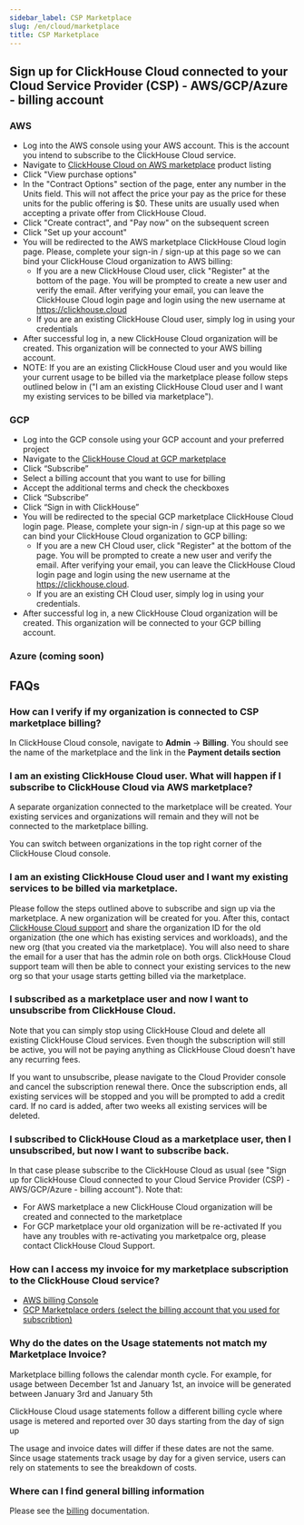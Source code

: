 ```yaml
---
sidebar_label: CSP Marketplace
slug: /en/cloud/marketplace
title: CSP Marketplace
---
```


## Sign up for ClickHouse Cloud connected to your Cloud Service Provider (CSP) - AWS/GCP/Azure - billing account

### AWS 

- Log into the AWS console using your AWS account. This is the account you intend to subscribe to the ClickHouse Cloud service.
- Navigate to [ClickHouse Cloud on AWS marketplace](https://aws.amazon.com/marketplace/pp/prodview-jettukeanwrfc) product listing
- Click "View purchase options"
- In the "Contract Options" section of the page, enter any number in the Units field. This will not affect the price your pay as the price for these units for the public offering is $0. These units are usually used when accepting a private offer from ClickHouse Cloud.
- Click "Create contract", and "Pay now" on the subsequent screen
- Click "Set up your account"
- You will be redirected to the AWS marketplace ClickHouse Cloud login page. Please, complete your sign-in / sign-up at this page so we can bind your ClickHouse Cloud organization to AWS billing:
  - If you are a new ClickHouse Cloud user, click "Register" at the bottom of the page. You will be prompted to create a new user and verify the email. After verifying your email, you can leave the ClickHouse Cloud login page and login using the new username at  https://clickhouse.cloud
  - If you are an existing ClickHouse Cloud user, simply log in using your credentials
- After successful log in, a new ClickHouse Cloud organization will be created. This organization will be connected to your AWS billing account.
- NOTE: If you are an existing ClickHouse Cloud user and you would like your current usage to be billed via the marketplace please follow steps outlined below in ("I am an existing ClickHouse Cloud user and I want my existing services to be billed via marketplace").

### GCP 
- Log into the GCP console using your GCP account and your preferred project
- Navigate to the [ClickHouse Cloud at GCP marketplace](https://console.cloud.google.com/marketplace/product/clickhouse-public/clickhouse-cloud)
- Click “Subscribe”
- Select a billing account that you want to use for billing
- Accept the additional terms and check the checkboxes
- Click “Subscribe”
- Click “Sign in with ClickHouse”
- You will be redirected to the special GCP marketplace ClickHouse Cloud login page. Please, complete your sign-in / sign-up at this page so we can bind your ClickHouse Cloud organization to GCP billing:
  - If you are a new CH Cloud user, click "Register" at the bottom of the page. You will be prompted to create a new user and verify the email. After verifying your email, you can leave the ClickHouse Cloud login page and login using the new username at the https://clickhouse.cloud.
  - If you are an existing CH Cloud user, simply log in using your credentials.
- After successful log in, a new ClickHouse Cloud organization will be created. This organization will be connected to your GCP billing account.


### Azure (coming soon)

## FAQs

### How can I verify if my organization is connected to CSP marketplace billing?

In ClickHouse Cloud console, navigate to **Admin** -> **Billing**. You should see the name of the marketplace and the link in the **Payment details section**

### I am an existing ClickHouse Cloud user. What will happen if I subscribe to ClickHouse Cloud via AWS marketplace?

A separate organization connected to the marketplace will be created. Your existing services and organizations will remain and they will not be connected to the marketplace billing.

You can switch between organizations in the top right corner of the ClickHouse Cloud console.

### I am an existing ClickHouse Cloud user and I want my existing services to be billed via marketplace.

Please follow the steps outlined above to subscribe and sign up via the marketplace. A new organization will be created for you. After this, contact [ClickHouse Cloud support](https://clickhouse.cloud/support) and share the organization ID for the old organization (the one which has existing services and workloads), and the new org (that you created via the marketplace). You will also need to share the email for a user that has the admin role on both orgs.  ClickHouse Cloud support team will then be able to connect your existing services to the new org so that your usage starts getting billed via the marketplace.

### I subscribed as a marketplace user and now I want to unsubscribe from ClickHouse Cloud.

Note that you can simply stop using ClickHouse Cloud and delete all existing ClickHouse Cloud services. Even though the subscription will still be active, you will not be paying anything as ClickHouse Cloud doesn't have any recurring fees.

If you want to unsubscribe, please navigate to the Cloud Provider console and cancel the subscription renewal there. Once the subscription ends, all existing services will be stopped and you will be prompted to add a credit card. If no card is added, after two weeks all existing services will be deleted.

### I subscribed to ClickHouse Cloud as a marketplace user, then I unsubscribed, but now I want to subscribe back.

In that case please subscribe to the ClickHouse Cloud as usual (see "Sign up for ClickHouse Cloud connected to your Cloud Service Provider (CSP) - AWS/GCP/Azure - billing account"). Note that:
- For AWS marketplace a new ClickHouse Cloud organization will be created and connected to the marketplace
- For GCP marketplace your old organization will be re-activated
If you have any troubles with re-activating you marketpalce org, please contact ClickHouse Cloud Support.


### How can I access my invoice for my marketplace subscription to the ClickHouse Cloud service?

- [AWS billing Console](https://us-east-1.console.aws.amazon.com/billing/home)
- [GCP Marketplace orders (select the billing account that you used for subscribtion)](https://console.cloud.google.com/marketplace/orders)

### Why do the dates on the Usage statements not match my Marketplace Invoice?

Marketplace billing follows the calendar month cycle.  For example, for usage between December 1st and January 1st, an invoice will be generated between January 3rd and January 5th

ClickHouse Cloud usage statements follow a different billing cycle where usage is metered and reported over 30 days starting from the day of sign up

The usage and invoice dates will differ if these dates are not the same. Since usage statements track usage by day for a given service, users can rely on statements to see the breakdown of costs.

### Where can I find general billing information

Please see the [billing](/docs/en/cloud/manage/billing.md) documentation.

